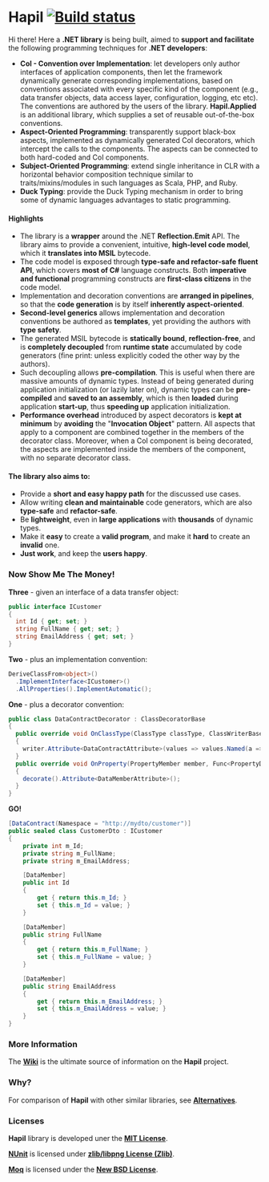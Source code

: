 Hapil [![Build status](https://ci.appveyor.com/api/projects/status/ir27ulb4151967o6/branch/fermium)](https://ci.appveyor.com/project/felix-b/hapil/branch/fermium)
======
Hi there! Here a **.NET library** is being built, aimed to **support and facilitate** the following programming techniques for **.NET developers**:

* **CoI - Convention over Implementation**: let developers only author interfaces of application components, then  let the framework dynamically generate corresponding implementations, based on conventions associated with every specific kind of the component (e.g., data transfer objects, data access layer, configuration, logging, etc etc). The conventions are authored by the users of the library. **Hapil.Applied** is an additional library, which supplies a set of reusable out-of-the-box conventions.
* **Aspect-Oriented Programming**: transparently support black-box aspects, implemented as dynamically generated CoI decorators, which intercept the calls to the components. The aspects can be connected to both hard-coded and CoI components. 
* **Subject-Oriented Programming**: extend single inheritance in CLR with a horizontal behavior composition technique similar to traits/mixins/modules in such languages as Scala, PHP, and Ruby.
* **Duck Typing**: provide the Duck Typing mechanism in order to bring some of dynamic languages advantages to static programming. 

#### Highlights

* The library is a **wrapper** around the .NET **Reflection.Emit** API. The library aims to provide a convenient, intuitive, **high-level code model**, which it **translates into MSIL** bytecode.
* The code model is exposed through **type-safe and refactor-safe fluent API**, which covers **most of C#** language constructs. Both **imperative and functional** programming constructs are **first-class citizens** in the code model.
* Implementation and decoration conventions are **arranged in pipelines**, so that the **code generation** is by itself **inherently aspect-oriented**.
* **Second-level generics** allows implementation and decoration conventions be authored as **templates**, yet providing the authors with **type safety**.
* The generated MSIL bytecode is **statically bound**, **reflection-free**, and is **completely decoupled** from **runtime state** accumulated by code generators (fine print: unless explicitly coded the other way by the authors).
* Such decoupling allows **pre-compilation**. This is useful when there are massive amounts of dynamic types. Instead of being generated during application initialization (or lazily later on), dynamic types can be **pre-compiled** and **saved to an assembly**, which is then **loaded** during application **start-up**, thus **speeding up** application initialization.
* **Performance overhead** introduced by aspect decorators is **kept at minimum** by **avoiding** the "**Invocation Object**" pattern. All aspects that apply to a component are combined together in the members of the decorator class. Moreover, when a CoI component is being decorated, the aspects are implemented inside the members of the component, with no separate decorator class.

#### The library also aims to:

* Provide a **short and easy happy path** for the discussed use cases.
* Allow writing **clean and maintainable** code generators, which are also **type-safe** and **refactor-safe**.
* Be **lightweight**, even in **large applications** with **thousands** of dynamic types.
* Make it **easy** to create a **valid program**, and make it **hard** to create an **invalid** one.
* **Just work**, and keep the **users happy**.

### Now Show Me The Money!

**Three** - given an interface of a data transfer object:
```csharp
public interface ICustomer
{
  int Id { get; set; }
  string FullName { get; set; }
  string EmailAddress { get; set; }
}
```

**Two** - plus an implementation convention:
```csharp
DeriveClassFrom<object>()
  .ImplementInterface<ICustomer>()
  .AllProperties().ImplementAutomatic();
```

**One** - plus a decorator convention:
```csharp
public class DataContractDecorator : ClassDecoratorBase
{
  public override void OnClassType(ClassType classType, ClassWriterBase writer)
  {
    writer.Attribute<DataContractAttribute>(values => values.Named(a => a.Namespace, "http://mydto/customer"));
  }
  public override void OnProperty(PropertyMember member, Func<PropertyDecorationBuilder> decorate)
  {
    decorate().Attribute<DataMemberAttribute>();
  }
}
```

**GO!**
```csharp
[DataContract(Namespace = "http://mydto/customer")]
public sealed class CustomerDto : ICustomer
{
	private int m_Id;
	private string m_FullName;
	private string m_EmailAddress;

	[DataMember]
	public int Id
	{
		get { return this.m_Id; }
		set { this.m_Id = value; }
	}

	[DataMember]
	public string FullName
	{
		get { return this.m_FullName; }
		set { this.m_FullName = value; }
	}

	[DataMember]
	public string EmailAddress
	{
		get { return this.m_EmailAddress; }
		set { this.m_EmailAddress = value; }
	}
}
```

### More Information

The [**Wiki**](https://github.com/felix-b/Hapil/wiki) is the ultimate source of information on the **Hapil** project.

### Why?

For comparison of **Hapil** with other similar libraries, see [**Alternatives**](https://github.com/felix-b/Hapil/wiki/Alternatives).

### Licenses

**Hapil** library is developed uner the [**MIT License**](https://github.com/felix-b/Hapil/blob/master/LICENSE). 

[**NUnit**](http://www.nunit.org/) is licensed under [**zlib/libpng License (Zlib)**](http://nunit.org/index.php?p=license&r=2.5.10).

[**Moq**](https://code.google.com/p/moq/) is licensed under the [**New BSD License**](http://opensource.org/licenses/BSD-3-Clause).
